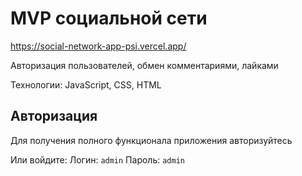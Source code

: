 # MVP социальной сети

https://social-network-app-psi.vercel.app/

Авторизация пользователей, обмен комментариями, лайками

Технологии: JavaScript, CSS, HTML

## Авторизация

Для получения полного функционала приложения авторизуйтесь

Или войдите:
Логин: `admin`
Пароль: `admin`
